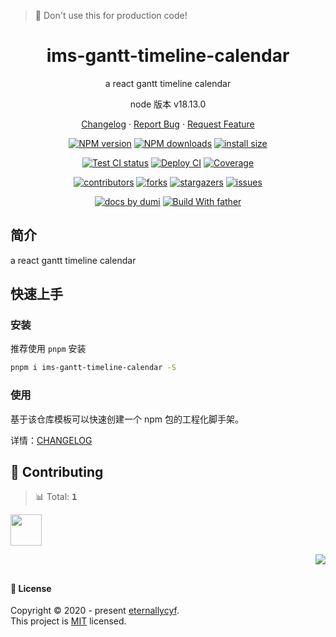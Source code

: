<a name="readme-top"></a>

> 🚧 Don't use this for production code!

<div align="center">

[//]: # '<img width="160" src="https://avatars.githubusercontent.com/u/17870709?v=4">'

<h1>ims-gantt-timeline-calendar</h1>

a react gantt timeline calendar

node 版本 v18.13.0

[Changelog](./CHANGELOG.md) · [Report Bug][issues-url] · [Request Feature][issues-url]

<!-- SHIELD GROUP -->

[![NPM version][npm-image]][npm-url] [![NPM downloads][download-image]][download-url] [![install size][npm-size]][npm-size-url]

[![Test CI status][test-ci]][test-ci-url] [![Deploy CI][release-ci]][release-ci-url] [![Coverage][coverage]][codecov-url]

[![contributors][contributors-shield]][contributors-url] [![forks][forks-shield]][forks-url] [![stargazers][stargazers-shield]][stargazers-url] [![issues][issues-shield]][issues-url]

[![ docs by dumi][dumi-url]](https://d.umijs.org/) [![Build With father][father-url]](https://github.com/umijs/father/)

<!-- gitpod url -->

[gitpod-badge]: https://img.shields.io/badge/Gitpod-ready--to--code-blue?logo=gitpod
[gitpod-url]: https://gitpod.io/#https://github.com/ant-design/ims-gantt-timeline-calendar

<!-- umi url -->

[dumi-url]: https://img.shields.io/badge/docs%20by-dumi-blue
[father-url]: https://img.shields.io/badge/build%20with-father-028fe4.svg

<!-- npm url -->

[npm-image]: http://img.shields.io/npm/v/ims-gantt-timeline-calendar.svg?style=flat-square&color=deepgreen&label=latest
[npm-url]: http://npmjs.org/package/ims-gantt-timeline-calendar
[npm-size]: https://img.shields.io/bundlephobia/minzip/ims-gantt-timeline-calendar?color=deepgreen&label=gizpped%20size&style=flat-square
[npm-size-url]: https://packagephobia.com/result?p=ims-gantt-timeline-calendar

<!-- coverage -->

[coverage]: https://codecov.io/gh/eternallycyf/ims-gantt-timeline-calendar/branch/master/graph/badge.svg
[codecov-url]: https://codecov.io/gh/eternallycyf/ims-gantt-timeline-calendar/branch/master

<!-- Github CI -->

[test-ci]: https://github.com/eternallycyf/ims-gantt-timeline-calendar/workflows/Test%20CI/badge.svg
[release-ci]: https://github.com/eternallycyf/ims-gantt-timeline-calendar/workflows/Release%20CI/badge.svg
[test-ci-url]: https://github.com/eternallycyf/ims-gantt-timeline-calendar/actions?query=workflow%3ATest%20CI
[release-ci-url]: https://github.com/eternallycyf/ims-gantt-timeline-calendar/actions?query=workflow%3ARelease%20CI
[download-image]: https://img.shields.io/npm/dm/ims-gantt-timeline-calendar.svg?style=flat-square
[download-url]: https://npmjs.org/package/ims-gantt-timeline-calendar

</div>

## 简介

a react gantt timeline calendar

## 快速上手

### 安装

推荐使用 `pnpm` 安装

```bash
pnpm i ims-gantt-timeline-calendar -S
```

### 使用

基于该仓库模板可以快速创建一个 npm 包的工程化脚手架。

详情：[CHANGELOG](./CHANGELOG.md)

## 🤝 Contributing

<!-- CONTRIBUTION GROUP -->

> 📊 Total: <kbd>**1**</kbd>

<a href="https://github.com/eternallycyf" title="eternallycyf">
  <img src="https://avatars.githubusercontent.com/u/63464198?v=4" width="50" />
</a>

<!-- CONTRIBUTION END -->

<div align="right">

[![][back-to-top]](#readme-top)

## </div>

#### 📝 License

Copyright © 2020 - present [eternallycyf][profile-url]. <br />
This project is [MIT](./LICENSE) licensed.

<!-- LINK GROUP -->

[profile-url]: https://github.com/eternallycyf

<!-- SHIELD LINK GROUP -->

[back-to-top]: https://img.shields.io/badge/-BACK_TO_TOP-151515?style=flat-square

<!-- contributors -->

[contributors-shield]: https://img.shields.io/github/contributors/eternallycyf/ims-gantt-timeline-calendar.svg?style=flat
[contributors-url]: https://github.com/eternallycyf/ims-gantt-timeline-calendar/graphs/contributors

<!-- forks -->

[forks-shield]: https://img.shields.io/github/forks/eternallycyf/ims-gantt-timeline-calendar.svg?style=flat
[forks-url]: https://github.com/eternallycyf/ims-gantt-timeline-calendar/network/members

<!-- stargazers -->

[stargazers-shield]: https://img.shields.io/github/stars/eternallycyf/ims-gantt-timeline-calendar.svg?style=flat
[stargazers-url]: https://github.com/eternallycyf/ims-gantt-timeline-calendar/stargazers

<!-- issues -->

[issues-shield]: https://img.shields.io/github/issues/eternallycyf/ims-gantt-timeline-calendar.svg?style=flat
[issues-url]: https://github.com/eternallycyf/ims-gantt-timeline-calendar/issues/new/choose
